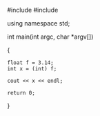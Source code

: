 

#include <cstdlib>
#include <iostream>


using namespace std;

int main(int argc, char *argv[])

{

    float f = 3.14;
    int x = (int) f;

    cout << x << endl;
    
    return 0;
    
}
